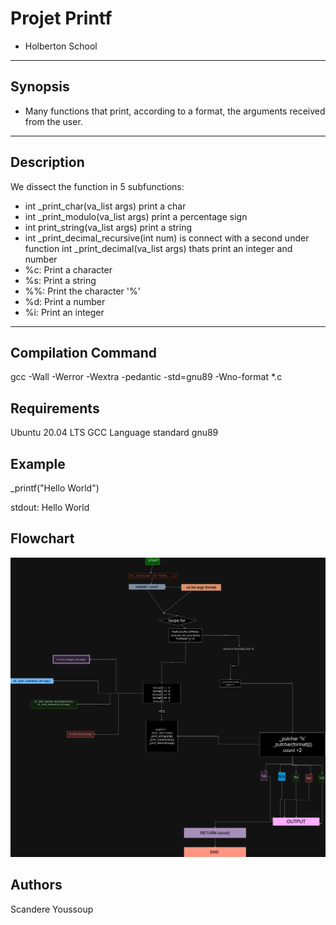 
# Projet Printf
- Holberton School
--------------------
## Synopsis 
- Many functions that print, according to a format, the arguments received from the user.
--------------------------------------------
## Description 
We dissect the function in 5 subfunctions:
- int _print_char(va_list args) print a char 
- int _print_modulo(va_list args) print a percentage sign 
- int print_string(va_list args) print a string 
- int _print_decimal_recursive(int num) is connect with a second under function int _print_decimal(va_list args) thats print an integer and number
- %c: Print a character
- %s: Print a string
- %%: Print the character '%'
- %d: Print a number
- %i: Print an integer
------------------------------------------------
## Compilation Command 
gcc -Wall -Werror -Wextra -pedantic -std=gnu89 -Wno-format *.c
## Requirements 
Ubuntu 20.04 LTS
GCC Language standard gnu89
## Example
_printf("Hello World")

stdout: Hello World

## Flowchart
![Flowchart](https://raw.githubusercontent.com/Scandere78/holbertonschool-printf/main/Flowchart.png.png)

## Authors
Scandere
Youssoup
